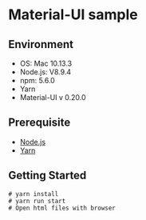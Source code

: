 # Material-UI sample

## Environment

* OS: Mac 10.13.3
* Node.js: V8.9.4
* npm: 5.6.0
* Yarn
* Material-UI v 0.20.0

## Prerequisite

* <a href="https://nodejs.org/en/">Node.js</a>
* <a href="https://yarnpkg.com/lang/ja/">Yarn</a>

## Getting Started

```
# yarn install
# yarn run start
# Open html files with browser
```
